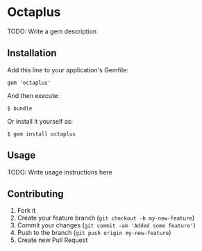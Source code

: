 # Octaplus

TODO: Write a gem description

## Installation

Add this line to your application's Gemfile:

    gem 'octaplus'

And then execute:

    $ bundle

Or install it yourself as:

    $ gem install octaplus

## Usage

TODO: Write usage instructions here

## Contributing

1. Fork it
2. Create your feature branch (`git checkout -b my-new-feature`)
3. Commit your changes (`git commit -am 'Added some feature'`)
4. Push to the branch (`git push origin my-new-feature`)
5. Create new Pull Request

